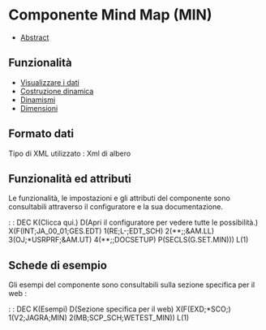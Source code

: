 # Componente Mind Map (MIN)

- [Abstract](Sorgenti/DOC/TA/B£AMO/LOCMIN_F00)

## Funzionalità
- [Visualizzare i dati](Sorgenti/DOC/TA/B£AMO/LOCMIN_F01)
- [Costruzione dinamica](Sorgenti/DOC/TA/B£AMO/LOCMIN_F02)
- [Dinamismi](Sorgenti/DOC/TA/B£AMO/LOCMIN_F03)
- [Dimensioni](Sorgenti/DOC/TA/B£AMO/LOCMIN_F04)

## Formato dati
Tipo di XML utilizzato :  Xml di albero

## Funzionalità ed attributi
Le funzionalità, le impostazioni e gli attributi del componente sono consultabili attraverso il configuratore e la sua documentazione.

 :  : DEC K(Clicca qui.) D(Apri il configuratore per vedere tutte le possibilità.) X(F(INT;JA_00_01;GES.EDT) 1(RE;L-;EDT_SCH) 2(\*\*;;&AM.LL) 3(OJ;\*USRPRF;&AM.UT) 4(\*\*;;DOCSETUP) P(SECLS(G.SET.MIN))) L(1)

## Schede di esempio
Gli esempi del componente sono consultabili sulla sezione specifica per il web : 

 :  : DEC K(Esempi) D(Sezione specifica per il web) X(F(EXD;\*SCO;) 1(V2;JAGRA;MIN) 2(MB;SCP_SCH;WETEST_MIN)) L(1)
